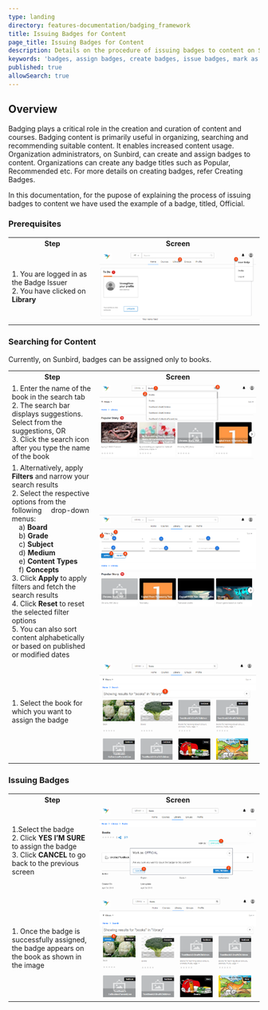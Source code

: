 ```yaml
---
type: landing
directory: features-documentation/badging_framework
title: Issuing Badges for Content
page_title: Issuing Badges for Content
description: Details on the procedure of issuing badges to content on Sunbird
keywords: 'badges, assign badges, create badges, issue badges, mark as recommneded, mark as popular, mark as official'
published: true
allowSearch: true
---
```


## Overview
Badging plays a critical role in the creation and curation of content and courses. Badging content is primarily useful in
organizing, searching and recommending suitable content. It enables increased content usage. Organization administrators, on Sunbird, can create and assign badges to content. Organizations can create any badge titles such as Popular, Recommended etc. For more details on creating badges, refer Creating Badges.

In this documentation, for the pupose of explaining the process of issuing badges to content we have used the example of a badge, titled, Official.

### Prerequisites 

<table>
  <tr>
    <th style="width:35%;">Step</th>
    <th style="width:65%;">Screen</th>
  </tr>
  <tr>
    <td>1. You are logged in as the Badge Issuer <br>2. You have clicked on <b>Library</b>
    </td>
      <td><img src="features-documentation/images/badging_images/library.png"></td>
  </tr>
  </table>

### Searching for Content

Currently, on Sunbird, badges can be assigned only to books. 
<table>
  <tr>
    <th style="width:35%;">Step</th>
    <th style="width:65%;">Screen</th>
  </tr>
  <tr>
    <td>1. Enter the name of the book in the search tab <br>2. The search bar displays suggestions. Select from the
suggestions, OR <br>3. Click the search icon after you type the name of the book
       </td>
      <td><img src="features-documentation/images/badging_images/search_books.png"></td>
  </tr>
  <tr>
    <td>1. Alternatively, apply <b>Filters</b> and narrow your search results <br>2. Select the respective options from the following
      drop-down menus: <br>&emsp;a) <b>Board</b> <br>&emsp;b) <b>Grade</b> <br>&emsp;c) <b>Subject</b> <br>&emsp;d) <b>Medium</b> <br>&emsp;e) <b>Content Types</b> <br>&emsp;f) <b>Concepts</b> <br>3. Click <b>Apply</b> to apply filters and fetch the search results
      <br>4. Click <b>Reset</b> to reset the selected filter options <br>5. You can also sort content alphabetically or based on published or modified dates
       </td>
      <td><img src="features-documentation/images/badging_images/filter.png"></td>
  </tr>
   <td>1. Select the book for which you want to assign the badge
       </td>
      <td><img src="features-documentation/images/badging_images/search_results.png"></td>
    </table>
<H3>Issuing Badges</H3>
  
  <table>
  <tr>
    <th style="width:35%;">Step</th>
    <th style="width:65%;">Screen</th>
  </tr>
  <tr>
    <td>1.Select the badge <br>2. Click <b>YES I’M SURE</b> to assign the badge <br>3. Click <b>CANCEL</b> to go back
to the previous screen
       </td>
      <td><img src="features-documentation/images/badging_images/select_badge.png"></td>
  </tr>
    <td>1. Once the badge is successfully assigned, the badge appears on the book as shown in the image
       </td>
      <td><img src="features-documentation/images/badging_images/book_with_badge.png"></td>
  
  </table>
 
  
  
